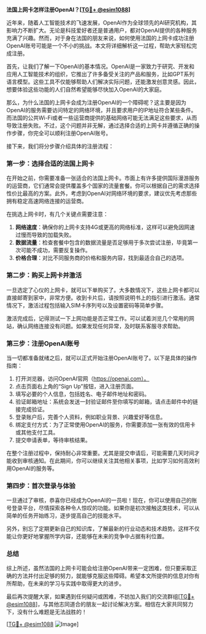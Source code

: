 **法国上网卡怎样注册OpenAI？[[TG💪+ @esim1088](https://t.me/s/esim1088)]**

近年来，随着人工智能技术的飞速发展，OpenAI作为全球领先的AI研究机构，其影响力不断扩大。无论是科技爱好者还是普通用户，都对OpenAI提供的各种服务充满了兴趣。然而，对于身在法国的朋友来说，如何使用法国的上网卡成功注册OpenAI账号可能是一个不小的挑战。本文将详细解析这一过程，帮助大家轻松完成注册。

首先，让我们了解一下OpenAI的基本情况。OpenAI是一家致力于研究、开发和应用人工智能技术的组织，它推出了许多备受关注的产品和服务，比如GPT系列语言模型。这些工具不仅能够帮助人们解决实际问题，还能激发创意灵感。因此，想要体验这些功能的人们自然希望能够尽快加入OpenAI的大家庭。

那么，为什么法国的上网卡会成为注册OpenAI的一个障碍呢？这主要是因为OpenAI的服务需要访问特定的网络环境，并且要求用户的IP地址符合某些条件。而法国的公共Wi-Fi或者一些运营商提供的基础网络可能无法满足这些要求，从而导致注册失败。不过，这个问题并非无解，通过选择合适的上网卡并遵循正确的操作步骤，你完全可以顺利注册OpenAI账号。

接下来，我们将分步骤介绍具体的注册流程：

### 第一步：选择合适的法国上网卡

在开始之前，你需要准备一张适合的法国上网卡。市面上有许多提供国际漫游服务的运营商，它们通常会提供覆盖多个国家的流量套餐。你可以根据自己的需求选择性价比最高的方案。此外，考虑到OpenAI对网络环境的要求，建议优先考虑那些拥有稳定高速网络连接的运营商。

在挑选上网卡时，有几个关键点需要注意：
1. **网络速度**：确保你的上网卡支持4G或更高的网络标准，这样可以避免因网速过慢而导致的加载失败。
2. **数据流量**：检查套餐中包含的数据流量是否足够用于多次尝试注册，毕竟第一次可能不成功，需要反复操作。
3. **价格合理**：对比不同服务商的价格和服务内容，找到最适合自己的选项。

### 第二步：购买上网卡并激活

一旦选定了心仪的上网卡，就可以下单购买了。大多数情况下，这些上网卡都可以直接邮寄到家中，非常方便。收到卡片后，请按照说明书上的指引进行激活。通常情况下，激活过程包括输入SIM卡序列号以及设置密码等简单步骤。

激活完成后，记得测试一下上网功能是否正常工作。可以试着浏览几个常用的网站，确认网络连接没有问题。如果发现任何异常，及时联系客服寻求帮助。

### 第三步：注册OpenAI账号

当一切都准备就绪之后，就可以正式开始注册OpenAI账号了。以下是具体的操作指南：

1. 打开浏览器，访问OpenAI官网（https://openai.com）。
2. 点击页面右上角的“Sign Up”按钮，进入注册页面。
3. 填写必要的个人信息，包括姓名、电子邮件地址和密码。
4. 验证邮箱地址：系统会发送一封验证邮件至你填写的邮箱，请点击邮件中的链接完成验证。
5. 登录账户后，完善个人资料，例如职业背景、兴趣爱好等信息。
6. 绑定支付方式：为了正常使用OpenAI的服务，你需要添加一张有效的信用卡或其他支付工具。
7. 提交申请表单，等待审核结果。

在整个注册过程中，保持耐心非常重要。尤其是提交申请后，可能需要几天时间才能收到审核通知。在此期间，你可以继续关注其他相关事项，比如学习如何高效利用OpenAI的服务等。

### 第四步：首次登录与体验

一旦通过了审核，恭喜你已经成为OpenAI的一员啦！现在，你可以使用自己的账号登录平台，尽情探索各种令人惊叹的功能。如果你是初次接触这类技术，可以从简单的任务开始练习，逐步提高自己的技能水平。

另外，别忘了定期更新自己的知识库，了解最新的行业动态和技术趋势。这样不仅能让你更好地掌握所学内容，还能够在未来的竞争中占据有利位置。

### 总结

综上所述，虽然法国的上网卡可能会给注册OpenAI带来一定困难，但只要采取正确的方法并付出足够的努力，就能够克服这些障碍。希望本文所提供的信息对你有所帮助，在未来的学习与实践中取得更大的进步。

最后再次提醒大家，如果遇到任何疑问或困难，不妨加入我们的交流群组[[TG💪+ @esim1088](https://t.me/s/esim1088)]，与其他志同道合的朋友一起讨论解决方案。相信在大家共同努力下，没有什么难题是无法战胜的！

[[TG💪+ @esim1088](https://t.me/s/esim1088) ![Image](https://i.postimg.cc/4NQfJmqS/Snipaste-2025-05-13-00-14-12.png)]